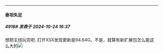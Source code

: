﻿
*****

####  泰坦失足  
##### 4918#       发表于 2024-10-24 16:37

想把主线玩完吧..打开XSX发现更新是94.64G。不是，就算有新扩展包怎么能这么大的<img src="https://static.saraba1st.com/image/smiley/face2017/067.png" referrerpolicy="no-referrer">

